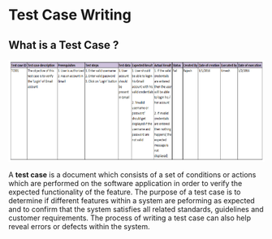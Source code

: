 # Test Case Writing 
## What is a Test Case ?

<img src="https://github.com/ELMehdiNaor/The-Complete-2022-Software-Testing-Bootcamp/blob/main/3-Test%20Case%20Writing%20%5BBeginner%5D/Images/Test_Case.png" width="900" height="200">

A **test case** is a document which consists of a set of conditions or actions which are performed on the software application in order to verify the expected functionality of the feature.
The purpose of a test case is to determine if different features within a system are peforming as expected and to confirm that the system satisfies all related standards, guidelines and customer requirements.
The process of writing a test case can also help reveal errors or defects within the system.
